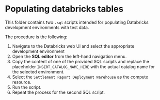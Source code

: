 # Populating databricks tables

This folder contains two `.sql` scripts intended for populating Databricks development environments with test data.

The procedure is the following:

1. Navigate to the Databricks web UI and select the appropriate development environment
1. Open the **SQL editor** from the left-hand navigation menu.
1. Copy the content of one of the provided SQL scripts and replace the placeholder `INSERT_CATALOG_NAME_HERE` with the actual catalog name for the selected environment.
1. Select the `Settlement Report Deployment Warehouse` as the compute resource.
1. Run the script.
1. Repeat the process for the second SQL script.

